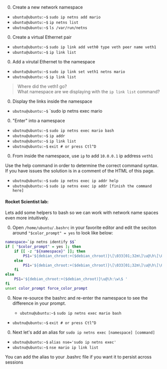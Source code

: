
0. Create a new network namespace

  * `ubuntu@ubuntu:~$` `sudo ip netns add mario`
  * `ubuntu@ubuntu:~$` `ip netns list`
  * `ubutnu@ubuntu:~$` `ls /var/run/netns`

0. Create a virtual Ethernet pair

  * `ubuntu@ubuntu:~$` `sudo ip link add veth0 type veth peer name veth1`
  * `ubuntu@ubuntu:~$` `ip link list`

0. Add a virutal Ethernet to the namespace

  * `ubuntu@ubuntu:~$` `sudo ip link set veth1 netns mario`
  * `ubutnu@ubuntu:~$` `ip link list`

  > Where did the veth1 go?  
  > What namespace are we displaying with the `ip link list` command?

0. Display the links inside the namespace

  * `ubutnu@ubuntu:~$` `sudo ip netns exec mario

0. "Enter" into a namespace

  * `ubutnu@ubuntu:~$` `sudo ip netns exec mario bash`
  * `ubutnu@ubuntu:~$` `ip addr`
  * `ubutnu@ubuntu:~$` `ip link list`
  * `ubutnu@ubuntu:~$` `exit # or press Ctl^D` 

0. From inside the namespace, use `ip` to add `10.0.0.1` ip address `veth1`

Use the help command in order to determine the correct command syntax.
If you have issues the solution is in a comment of the HTML of this page.

  * `ubutnu@ubuntu:~$` `sudo ip netns exec ip addr help`
  * `ubutnu@ubuntu:~$` `sudo ip netns exec ip addr [finish the command here]`

  <!-- ubuntu@ubuntu:~$ ip addr add 10.0.0.1 dev veth1 -->

#### Rocket Scientist lab:

Lets add some helpers to bash so we can work with network name spaces even more intuitively.

0. Open `/home/ubuntu/.bashrc` in your favorite editor and edit the seciton around `"$color_prompt" = yes` to look like below:

``` bash
namespace=`ip netns identify $$`
if [ "$color_prompt" = yes ]; then
    if [[ -z "${namespace}" ]]; then
        PS1='${debian_chroot:+($debian_chroot)}\[\033[01;32m\]\u@\h\[\033[00m\]:\[\033[01;34m\]\w\[\033[00m\]\$ '
    else
        PS1='${debian_chroot:+($debian_chroot)}\[\033[01;32m\]\u@\h\[\033[00m\]:\[\033[01;34m\]\w\[\033[00m\] ($namespace) \$ '
    fi
else
    PS1='${debian_chroot:+($debian_chroot)}\u@\h:\w\$ '
fi
unset color_prompt force_color_prompt
```

0. Now re-source the bashrc and re-enter the namespace to see the difference in your prompt.
  
	* `ubutnu@ubuntu:~$` `sudo ip netns exec mario bash`
  * `ubutnu@ubuntu:~$` `exit # or press Ctl^D` 

0. Next let's add an alias for `sudo ip netns exec [namespace] [command]`

  * `ubutnu@ubuntu:~$` `alias nse='sudo ip netns exec'`
  * `ubutnu@ubuntu:~$` `nse mario ip link list`

You can add the alias to your .bashrc file if you want it to persist across sessions

